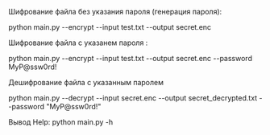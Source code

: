 Шифрование файла без указания пароля (генерация пароля):

python main.py --encrypt --input test.txt --output secret.enc

Шифрование файла с указанем пароля :

python main.py --encrypt --input test.txt --output secret.enc --password MyP@ssw0rd!


Дешифрование файла с указанным паролем

python main.py --decrypt --input secret.enc --output secret_decrypted.txt --password "MyP@ssw0rd!"


Вывод Help:
python main.py -h